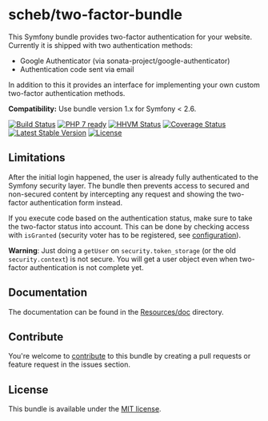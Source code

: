 scheb/two-factor-bundle
=======================

This Symfony bundle provides two-factor authentication for your website. Currently it is shipped with two authentication methods:

  - Google Authenticator (via sonata-project/google-authenticator)
  - Authentication code sent via email

In addition to this it provides an interface for implementing your own custom two-factor authentication methods.

**Compatibility:** Use bundle version 1.x for Symfony < 2.6.

[![Build Status](https://travis-ci.org/scheb/two-factor-bundle.svg?branch=master)](https://travis-ci.org/scheb/two-factor-bundle)
[![PHP 7 ready](http://php7ready.timesplinter.ch/scheb/two-factor-bundle/badge.svg)](https://travis-ci.org/scheb/two-factor-bundle)
[![HHVM Status](http://hhvm.h4cc.de/badge/scheb/two-factor-bundle.svg)](http://hhvm.h4cc.de/package/scheb/two-factor-bundle)
[![Coverage Status](https://coveralls.io/repos/scheb/two-factor-bundle/badge.svg?branch=master&service=github)](https://coveralls.io/github/scheb/two-factor-bundle?branch=master)
[![Latest Stable Version](https://poser.pugx.org/scheb/two-factor-bundle/v/stable.svg)](https://packagist.org/packages/scheb/two-factor-bundle)
[![License](https://poser.pugx.org/scheb/two-factor-bundle/license.svg)](https://packagist.org/packages/scheb/two-factor-bundle)

Limitations
-----------
After the initial login happened, the user is already fully authenticated to the Symfony security layer. The bundle
then prevents access to secured and non-secured content by intercepting any request and showing the two-factor
authentication form instead.

If you execute code based on the authentication status, make sure to take the two-factor status into account. This can
be done by checking access with `isGranted` (security voter has to be registered, see
[configuration](Resources/doc/configuration.md)).

**Warning**: Just doing a `getUser` on `security.token_storage` (or the old `security.context`) is not secure. You will
get a user object even when two-factor authentication is not complete yet.

Documentation
-------------
The documentation can be found in the [Resources/doc](Resources/doc/index.md) directory.

Contribute
----------
You're welcome to [contribute](CONTRIBUTORS.md) to this bundle by creating a pull requests or feature request in the issues section.

License
-------
This bundle is available under the [MIT license](LICENSE).
